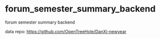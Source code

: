 # forum_semester_summary_backend
forum semester summary backend

data repo: https://github.com/OpenTreeHole/DanXi-newyear